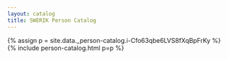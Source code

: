 ```yaml
---
layout: catalog
title: SWERIK Person Catalog
---
```

{% assign p = site.data._person-catalog.i-Cfo63qbe6LVS8fXqBpFrKy %}
{% include person-catalog.html p=p %}

